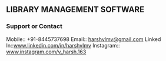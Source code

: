 ## LIBRARY MANAGEMENT SOFTWARE




### Support or Contact
Mobile:: +91-8445737698
Email:: harshvlmv@gmail.com
Linked In::www.linkedin.com/in/harshvlmv
Instagram:: www.instagram.com/v_harsh.163
